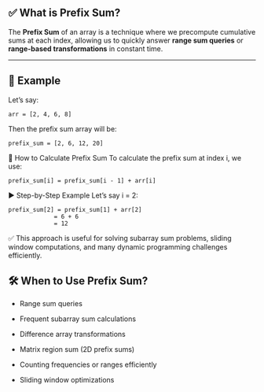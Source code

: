 ## ✅ What is Prefix Sum?

The **Prefix Sum** of an array is a technique where we precompute cumulative sums at each index, allowing us to quickly answer **range sum queries** or **range-based transformations** in constant time.

---

## 📌 Example

Let’s say:
```
arr = [2, 4, 6, 8]
```
Then the prefix sum array will be:
```
prefix_sum = [2, 6, 12, 20]
```
🧠 How to Calculate Prefix Sum
To calculate the prefix sum at index i, we use:
```
prefix_sum[i] = prefix_sum[i - 1] + arr[i]
```
▶️ Step-by-Step Example
Let’s say i = 2:
```
prefix_sum[2] = prefix_sum[1] + arr[2]
             = 6 + 6
             = 12
```

✅ This approach is useful for solving subarray sum problems, sliding window computations, and many dynamic programming challenges efficiently.

## 🛠️ When to Use Prefix Sum?
- Range sum queries

- Frequent subarray sum calculations

- Difference array transformations

- Matrix region sum (2D prefix sums)

- Counting frequencies or ranges efficiently

- Sliding window optimizations
  
